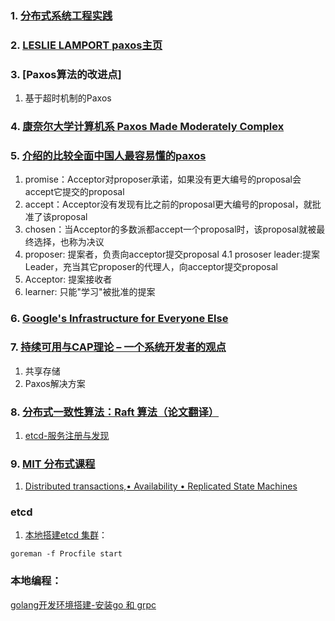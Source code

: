 ### 1. [分布式系统工程实践](http://docs.linuxtone.org/ebooks/Architecture/%E5%88%86%E5%B8%83%E5%BC%8F%E7%B3%BB%E7%BB%9F%E5%B7%A5%E7%A8%8B%E5%AE%9E%E8%B7%B5_taobao.pdf)

### 2. [LESLIE LAMPORT paxos主页](http://www.lamport.org/)

### 3. [Paxos算法的改进点]

1. 基于超时机制的Paxos

### 4. [康奈尔大学计算机系 Paxos Made Moderately Complex](http://paxos.systems/index.html)

### 5. [介绍的比较全面中国人最容易懂的paxos](http://blog.csdn.net/dellme99/article/details/14162159)

1. promise：Acceptor对proposer承诺，如果没有更大编号的proposal会accept它提交的proposal
2. accept：Acceptor没有发现有比之前的proposal更大编号的proposal，就批准了该proposal
3. chosen：当Acceptor的多数派都accept一个proposal时，该proposal就被最终选择，也称为决议
4. proposer: 提案者，负责向acceptor提交proposal
4.1 prososer leader:提案Leader，充当其它proposer的代理人，向acceptor提交proposal
5. Acceptor: 提案接收者
6. learner: 只能"学习"被批准的提案

### 6. [Google's Infrastructure for Everyone Else](https://github.com/GIFEE/GIFEE)

### 7. [持续可用与CAP理论 – 一个系统开发者的观点](https://yq.aliyun.com/articles/26616?spm=5176.100239.blogcont54371.22.CNYIu3)

1. 共享存储
2. Paxos解决方案

### 8. [分布式一致性算法：Raft 算法（论文翻译）](https://yq.aliyun.com/articles/71302?spm=5176.100239.blogcont54371.21.aMG8QJ)

1. [etcd-服务注册与发现](http://ralphbupt.github.io/2017/05/04/etcd-%E6%9C%8D%E5%8A%A1%E6%B3%A8%E5%86%8C%E4%B8%8E%E5%8F%91%E7%8E%B0/)

### 9. [MIT 分布式课程](http://nil.csail.mit.edu/6.824/2016/schedule.html)

1. [Distributed transactions,• Availability • Replicated State Machines](http://web.mit.edu/6.033/www/lec/s19.pdf)


### etcd 

1. [本地搭建etcd 集群](https://skyao.gitbooks.io/learning-etcd3/content/documentation/dev-guide/local_cluster.html)：

```
goreman -f Procfile start
```

### 本地编程：
[golang开发环境搭建-安装go 和 grpc](http://www.jianshu.com/p/e2435b834d68)

